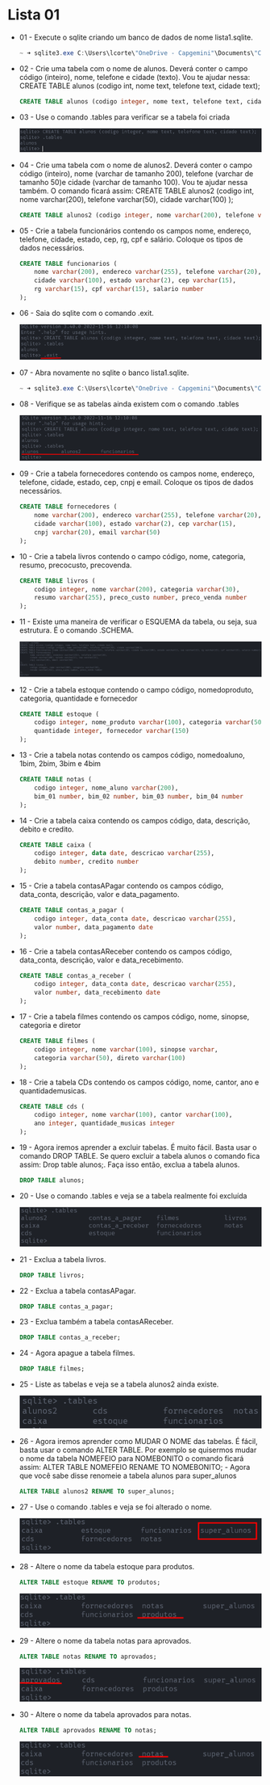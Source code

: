 # Lista 01

- 01 - Execute o sqlite criando um banco de dados de nome lista1.sqlite.
    
    ```powershell
    ~ ➜ sqlite3.exe C:\Users\lcorte\"OneDrive - Capgemini"\Documents\"Curso - SQL"\Atividades\lista_01.sqlite
    ```
    
- 02 - Crie uma tabela com o nome de alunos. Deverá conter o campo código (inteiro), nome, telefone e cidade (texto). Vou te ajudar nessa: CREATE TABLE alunos (codigo int, nome text, telefone text, cidade text);
    
    ```sql
    CREATE TABLE alunos (codigo integer, nome text, telefone text, cidade text);
    ```
    
- 03 - Use o comando .tables para verificar se a tabela foi criada
    
    ![Untitled](images/Untitled.png)
    
- 04 - Crie uma tabela com o nome de alunos2. Deverá conter o campo código (inteiro), nome (varchar de tamanho 200), telefone (varchar de tamanho 50)e cidade (varchar de tamanho 100). Vou te ajudar nessa também. O comando ficará assim: CREATE TABLE alunos2 (codigo int, nome varchar(200), telefone varchar(50), cidade varchar(100) );
    
    ```sql
    CREATE TABLE alunos2 (codigo integer, nome varchar(200), telefone varchar(50), cidade varchar(100));
    ```
    
- 05 - Crie a tabela funcionários contendo os campos nome, endereço, telefone, cidade, estado, cep, rg, cpf e salário. Coloque os tipos de dados necessários.
    
    ```sql
    CREATE TABLE funcionarios (
    	nome varchar(200), endereco varchar(255), telefone varchar(20), 
    	cidade varchar(100), estado varchar(2), cep varchar(15), 
    	rg varchar(15), cpf varchar(15), salario number
    );
    ```
    
- 06 - Saia do sqlite com o comando .exit.
    
    ![Untitled](images/Untitled%201.png)
    
- 07 - Abra novamente no sqlite o banco lista1.sqlite.
    
    ```powershell
    ~ ➜ sqlite3.exe C:\Users\lcorte\"OneDrive - Capgemini"\Documents\"Curso - SQL"\Atividades\lista_01.sqlite
    ```
    
- 08 - Verifique se as tabelas ainda existem com o comando .tables
    
    ![Untitled](images/Untitled%202.png)
    
- 09 - Crie a tabela fornecedores contendo os campos nome, endereço, telefone, cidade, estado, cep, cnpj e email. Coloque os tipos de dados necessários.
    
    ```sql
    CREATE TABLE fornecedores (
    	nome varchar(200), endereco varchar(255), telefone varchar(20), 
    	cidade varchar(100), estado varchar(2), cep varchar(15), 
    	cnpj varchar(20), email varchar(50)
    );
    ```
    
- 10 - Crie a tabela livros contendo o campo código, nome, categoria, resumo, precocusto, precovenda.
    
    ```sql
    CREATE TABLE livros (
    	codigo integer, nome varchar(200), categoria varchar(30), 
    	resumo varchar(255), preco_custo number, preco_venda number
    );
    ```
    
- 11 - Existe uma maneira de verificar o ESQUEMA da tabela, ou seja, sua estrutura. É o comando .SCHEMA.
    
    ![Untitled](images/Untitled%203.png)
    
- 12 - Crie a tabela estoque contendo o campo código, nomedoproduto, categoria, quantidade e fornecedor
    
    ```sql
    CREATE TABLE estoque (
    	codigo integer, nome_produto varchar(100), categoria varchar(50), 
    	quantidade integer, fornecedor varchar(150)
    );
    ```
    
- 13 - Crie a tabela notas contendo os campos código, nomedoaluno, 1bim, 2bim, 3bim e 4bim
    
    ```sql
    CREATE TABLE notas (
    	codigo integer, nome_aluno varchar(200), 
    	bim_01 number, bim_02 number, bim_03 number, bim_04 number
    );
    ```
    
- 14 - Crie a tabela caixa contendo os campos código, data, descrição, debito e credito.
    
    ```sql
    CREATE TABLE caixa (
    	codigo integer, data date, descricao varchar(255),
    	debito number, credito number
    );
    ```
    
- 15 - Crie a tabela contasAPagar contendo os campos código, data_conta, descrição, valor e data_pagamento.
    
    ```sql
    CREATE TABLE contas_a_pagar (
    	codigo integer, data_conta date, descricao varchar(255),
    	valor number, data_pagamento date
    );
    ```
    
- 16 - Crie a tabela contasAReceber contendo os campos código, data_conta, descrição, valor e data_recebimento.
    
    ```sql
    CREATE TABLE contas_a_receber (
    	codigo integer, data_conta date, descricao varchar(255),
    	valor number, data_recebimento date
    );
    ```
    
- 17 - Crie a tabela filmes contendo os campos código, nome, sinopse, categoria e diretor
    
    ```sql
    CREATE TABLE filmes (
    	codigo integer, nome varchar(100), sinopse varchar, 
    	categoria varchar(50), direto varchar(100)
    );
    ```
    
- 18 - Crie a tabela CDs contendo os campos código, nome, cantor, ano e quantidademusicas.
    
    ```sql
    CREATE TABLE cds (
    	codigo integer, nome varchar(100), cantor varchar(100),
    	ano integer, quantidade_musicas integer
    );
    ```
    
- 19 - Agora iremos aprender a excluir tabelas. É muito fácil. Basta usar o comando DROP TABLE. Se quero excluir a tabela alunos o comando fica assim: Drop table alunos;. Faça isso então, exclua a tabela alunos.
    
    ```sql
    DROP TABLE alunos;
    ```
    
- 20 - Use o comando .tables e veja se a tabela realmente foi excluída
    
    ![Untitled](images/Untitled%204.png)
    
- 21 - Exclua a tabela livros.
    
    ```sql
    DROP TABLE livros;
    ```
    
- 22 - Exclua a tabela contasAPagar.
    
    ```sql
    DROP TABLE contas_a_pagar;
    ```
    
- 23 - Exclua também a tabela contasAReceber.
    
    ```sql
    DROP TABLE contas_a_receber;
    ```
    
- 24 - Agora apague a tabela filmes.
    
    ```sql
    DROP TABLE filmes;
    ```
    
- 25 - Liste as tabelas e veja se a tabela alunos2 ainda existe.
    
    ![Untitled](images/Untitled%205.png)
    
- 26 - Agora iremos aprender como MUDAR O NOME das tabelas. É fácil, basta usar o comando ALTER TABLE. Por exemplo se quisermos mudar o nome da tabela NOMEFEIO para NOMEBONITO o comando ficará assim: ALTER TABLE NOMEFEIO RENAME TO NOMEBONITO; - Agora que você sabe disse renomeie a tabela alunos para super_alunos
    
    ```sql
    ALTER TABLE alunos2 RENAME TO super_alunos;
    ```
    
- 27 - Use o comando .tables e veja se foi alterado o nome.
    
    ![Untitled](images/Untitled%206.png)
    
- 28 - Altere o nome da tabela estoque para produtos.
    
    ```sql
    ALTER TABLE estoque RENAME TO produtos;
    ```
    
    ![Untitled](images/Untitled%207.png)
    
- 29 - Altere o nome da tabela notas para aprovados.
    
    ```sql
    ALTER TABLE notas RENAME TO aprovados;
    ```
    
    ![Untitled](images/Untitled%208.png)
    
- 30 - Altere o nome da tabela aprovados para notas.
    
    ```sql
    ALTER TABLE aprovados RENAME TO notas;
    ```
    
    ![Untitled](images/Untitled%209.png)

